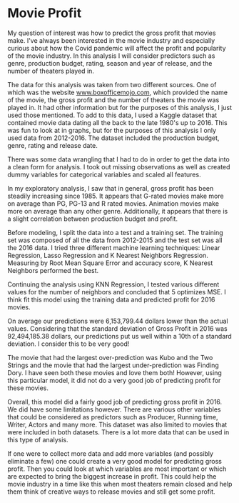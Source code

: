 # Movie Profit 

   My question of interest was how to predict the gross profit that movies make. I've always been interested in the movie industry and especially curious about how the Covid pandemic will affect the profit and popularity of the movie industry. In this analysis I will consider predictors such as genre, production budget, rating, season and year of release, and the number of theaters played in. 

The data for this analysis was taken from two different sources. One of which was the website www.boxofficemojo.com, which provided the name of the movie, the gross profit and the number of theaters the movie was played in. It had other information but for the purposes of this analysis, I just used those mentioned. To add to this data, I used a Kaggle dataset that contained movie data dating all the back to the late 1980's up to 2016. This was fun to look at in graphs, but for the purposes of this analysis I only used data from 2012-2016. The dataset included the production budget, genre, rating and release date. 

There was some data wrangling that I had to do in order to get the data into a clean form for analysis. I took out missing observations as well as created dummy variables for categorical variables and scaled all features. 

In my exploratory analysis, I saw that in general, gross profit has been steadily increasing since 1985. It appears that G-rated movies make more on average than PG, PG-13 and R rated movies. Animation movies make more on average than any other genre. Additionally, it appears that there is a slight correlation between production budget and profit. 

Before modeling, I split the data into a test and a training set. The training set was composed of all the data from 2012-2015 and the test set was all the 2016 data. I tried three different machine learning techniques: Linear Regression, Lasso Regression and K Nearest Neighbors Regression. Measuring by Root Mean Square Error and accuracy score, K Nearest Neighbors performed the best. 

Continuing the analysis using KNN Regression, I tested various different values for the number of neighbors and concluded that 5 optimizes MSE. I think fit this model using the training data and predicted profit for 2016 movies. 

On average our predictions were 6,153,799.44 dollars lower than the actual values. Considering that the standard deviation of Gross Profit in 2016 was 92,494,185.38 dollars, our predictions put us well within a 10th of a standard deviation. I consider this to be very good!

The movie that had the largest over-prediction was Kubo and the Two Strings and the movie that had the largest under-prediction was Finding Dory. I have seen both these movies and love them both! However, using this particular model, it did not do a very good job of predicting profit for these movies. 

Overall, this model did a fairly good job of predicting gross profit in 2016. We did have some limitations however. There are various other variables that could be considered as predictors such as Producer, Running time, Writer, Actors and many more. This dataset was also limited to movies that were included in both datasets. There is a lot more data that can be used in this type of analysis. 


If one were to collect more data and add more variables (and possibly eliminate a few) one could create a very good model for predicting gross profit. Then you could look at which variables are most important or which are expected to bring the biggest increase in profit. This could help the movie industry in a time like this when most theaters remain closed and help them think of creative ways to release movies and still get some profit. 


```python

```
